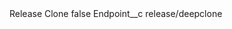 <?xml version="1.0" encoding="UTF-8"?>
<CustomMetadata xmlns="http://soap.sforce.com/2006/04/metadata" xmlns:xsi="http://www.w3.org/2001/XMLSchema-instance" xmlns:xsd="http://www.w3.org/2001/XMLSchema">
    <label>Release Clone</label>
    <protected>false</protected>
    <values>
        <field>Endpoint__c</field>
        <value xsi:type="xsd:string">release/deepclone</value>
    </values>
</CustomMetadata>
